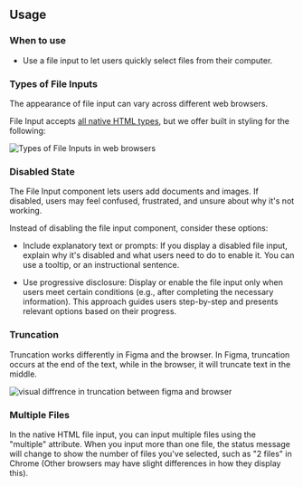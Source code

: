 ## Usage

### When to use

- Use a file input to let users quickly select files from their computer.

### Types of File Inputs 

The appearance of file input can vary across different web browsers.

File Input accepts [all native HTML types](https://developer.mozilla.org/en-US/docs/Web/HTML/Element/input/file), but we offer built in styling for the following:

![Types of File Inputs in web browsers](/assets/components/form/file-input/file-input-browsers.png)

### Disabled State 

The File Input component lets users add documents and images. If disabled, users may feel confused, frustrated, and unsure about why it's not working.

Instead of disabling the file input component, consider these options: 

- Include explanatory text or prompts: If you display a disabled file input, explain why it's disabled and what users need to do to enable it. You can use a tooltip, or an instructional sentence.

- Use progressive disclosure: Display or enable the file input only when users meet certain conditions (e.g., after completing the necessary information). This approach guides users step-by-step and presents relevant options based on their progress.

### Truncation

Truncation works differently in Figma and the browser. In Figma, truncation occurs at the end of the text, while in the browser, it will truncate text in the middle.

![visual diffrence in truncation between figma and browser](/assets/components/form/file-input/file-input-truncation.png)

### Multiple Files 

In the native HTML file input, you can input multiple files using the "multiple" attribute. When you input more than one file, the status message will change to show the number of files you've selected, such as "2 files" in Chrome (Other browsers may have slight differences in how they display this).